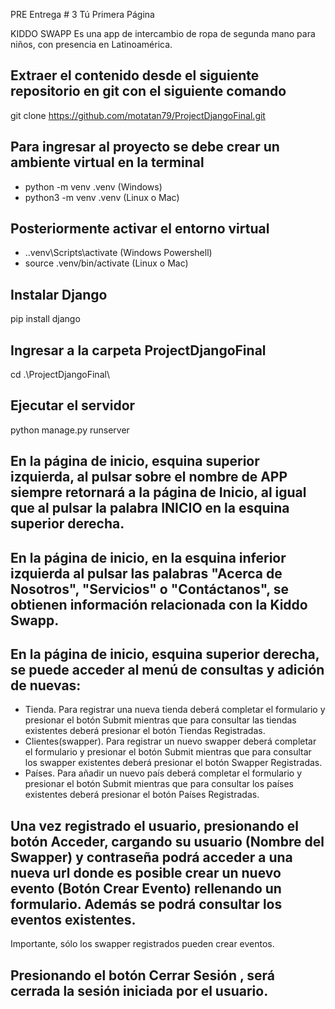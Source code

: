 PRE Entrega # 3
Tú Primera Página

KIDDO SWAPP
Es una app de intercambio de ropa de segunda mano para niños, con presencia en Latinoamérica. 

## Extraer el contenido desde el siguiente repositorio en git con el siguiente comando
git clone https://github.com/motatan79/ProjectDjangoFinal.git

## Para ingresar al proyecto se debe crear un ambiente virtual en la terminal
- python -m venv .venv (Windows)
- python3 -m venv .venv (Linux o Mac)

## Posteriormente activar el entorno virtual
- .\.venv\Scripts\activate (Windows Powershell)
- source .venv/bin/activate (Linux o Mac)

## Instalar Django
pip install django

## Ingresar a la carpeta ProjectDjangoFinal
cd .\ProjectDjangoFinal\

## Ejecutar el servidor
python manage.py runserver

## En la página de inicio, esquina superior izquierda, al pulsar sobre el nombre de APP siempre retornará a la página de Inicio, al igual que al pulsar la palabra INICIO en la esquina superior derecha. 
## En la página de inicio, en la esquina inferior izquierda al pulsar las palabras "Acerca de Nosotros", "Servicios" o "Contáctanos", se obtienen información relacionada con la Kiddo Swapp. 


## En la página de inicio, esquina superior derecha,  se puede acceder al menú de consultas y adición de nuevas: 
- Tienda. Para registrar una nueva tienda deberá completar el formulario y presionar el botón Submit mientras que para consultar las tiendas existentes deberá presionar el botón Tiendas Registradas.
- Clientes(swapper). Para registrar un nuevo swapper deberá completar el formulario y presionar el botón Submit mientras que para consultar los swapper existentes deberá presionar el botón Swapper Registradas.
- Países. Para añadir un nuevo país deberá completar el formulario y presionar el botón Submit mientras que para consultar los países existentes deberá presionar el botón Países Registradas. 

## Una vez registrado el usuario, presionando el botón Acceder, cargando su usuario (Nombre del Swapper) y contraseña podrá acceder a una nueva url donde es posible crear un nuevo evento (Botón Crear Evento) rellenando un formulario. Además se podrá consultar los eventos existentes. 
Importante, sólo los swapper registrados pueden crear eventos. 
## Presionando el botón Cerrar Sesión , será cerrada la sesión iniciada por el usuario. 



